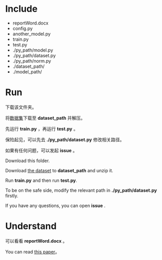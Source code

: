 # Include

* reportWord.docx
* config.py
* another_model.py
* train.py
* test.py
* ./py_path/model.py
* ./py_path/dataset.py
* ./py_path/norm.py
* ./dataset_path/
* ./model_path/

# Run

下载该文件夹。

将[数据集](https://pan.baidu.com/union/challenge/dataset?competition_id=3&code=1715396826)下载至 **dataset_path** 并解压。

先运行 **train.py** ，再运行 **test.py** 。

保险起见，可以先去 **./py_path/dataset.py** 修改相关路径。

如果有任何问题，可以发起 **issue** 。

Download this folder.

Download [the dataset](https://pan.baidu.com/union/challenge/dataset?competition_id=3&code=1715396826) to **dataset_path** and unzip it.

Run **train.py** and then run **test.py**.

To be on the safe side, modify the relevant path in **./py_path/dataset.py** firstly.

If you have any questions, you can open **issue** .

# Understand

可以看看 **reportWord.docx** 。

You can read [this paper](https://arxiv.org/abs/2108.07009)。
